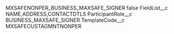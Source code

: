 <?xml version="1.0" encoding="UTF-8"?>
<CustomMetadata xmlns="http://soap.sforce.com/2006/04/metadata" xmlns:xsi="http://www.w3.org/2001/XMLSchema-instance" xmlns:xsd="http://www.w3.org/2001/XMLSchema">
    <label>MXSAFENONPER_BUSINESS_MAXSAFE_SIGNER</label>
    <protected>false</protected>
    <values>
        <field>FieldList__c</field>
        <value xsi:type="xsd:string">NAME,ADDRESS,CONTACTDTLS</value>
    </values>
    <values>
        <field>ParticipantRole__c</field>
        <value xsi:type="xsd:string">BUSINESS_MAXSAFE_SIGNER</value>
    </values>
    <values>
        <field>TemplateCode__c</field>
        <value xsi:type="xsd:string">MXSAFECUSTAGMNTNONPER</value>
    </values>
</CustomMetadata>

